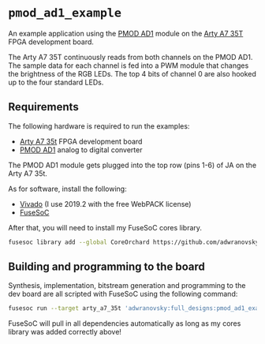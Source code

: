 # `pmod_ad1_example`
An example application using the [PMOD AD1](https://digilent.com/reference/pmod/pmodad1/reference-manual) module on the
[Arty A7 35T](https://digilent.com/reference/programmable-logic/arty-a7/reference-manual) FPGA development board.

The Arty A7 35T continuously reads from both channels on the PMOD AD1. The sample data for each channel is fed into a
PWM module that changes the brightness of the RGB LEDs. The top 4 bits of channel 0 are also hooked up to the four
standard LEDs.

## Requirements
The following hardware is required to run the examples:
* [Arty A7 35t](https://store.digilentinc.com/arty-a7-artix-7-fpga-development-board/) FPGA development board
* [PMOD AD1](https://digilent.com/reference/pmod/pmodad1/reference-manual) analog to digital converter

The PMOD AD1 module gets plugged into the top row (pins 1-6) of JA on the Arty A7 35t.

As for software, install the following:
* [Vivado](https://developer.xilinx.com/en/products/vivado.html) (I use 2019.2 with the free WebPACK license)
* [FuseSoC](https://fusesoc.readthedocs.io/en/stable/user/installation.html)

After that, you will need to install my FuseSoC cores library.
```bash
fusesoc library add --global CoreOrchard https://github.com/adwranovsky/CoreOrchard.git
```

## Building and programming to the board
Synthesis, implementation, bitstream generation and programming to the dev board are all scripted with FuseSoC using the
following command:
```bash
fusesoc run --target arty_a7_35t 'adwranovsky:full_designs:pmod_ad1_example'
```

FuseSoC will pull in all dependencies automatically as long as my cores library was added correctly above!
